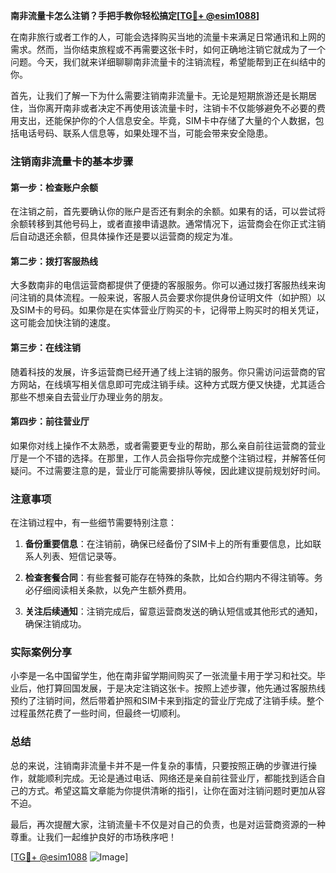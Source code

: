**南非流量卡怎么注销？手把手教你轻松搞定[[TG💪+ @esim1088](https://t.me/s/esim1088)]**

在南非旅行或者工作的人，可能会选择购买当地的流量卡来满足日常通讯和上网的需求。然而，当你结束旅程或不再需要这张卡时，如何正确地注销它就成为了一个问题。今天，我们就来详细聊聊南非流量卡的注销流程，希望能帮到正在纠结中的你。

首先，让我们了解一下为什么需要注销南非流量卡。无论是短期旅游还是长期居住，当你离开南非或者决定不再使用该流量卡时，注销卡不仅能够避免不必要的费用支出，还能保护你的个人信息安全。毕竟，SIM卡中存储了大量的个人数据，包括电话号码、联系人信息等，如果处理不当，可能会带来安全隐患。

### 注销南非流量卡的基本步骤

#### 第一步：检查账户余额
在注销之前，首先要确认你的账户是否还有剩余的余额。如果有的话，可以尝试将余额转移到其他号码上，或者直接申请退款。通常情况下，运营商会在你正式注销后自动退还余额，但具体操作还是要以运营商的规定为准。

#### 第二步：拨打客服热线
大多数南非的电信运营商都提供了便捷的客服服务。你可以通过拨打客服热线来询问注销的具体流程。一般来说，客服人员会要求你提供身份证明文件（如护照）以及SIM卡的号码。如果你是在实体营业厅购买的卡，记得带上购买时的相关凭证，这可能会加快注销的速度。

#### 第三步：在线注销
随着科技的发展，许多运营商已经开通了线上注销的服务。你只需访问运营商的官方网站，在线填写相关信息即可完成注销手续。这种方式既方便又快捷，尤其适合那些不想亲自去营业厅办理业务的朋友。

#### 第四步：前往营业厅
如果你对线上操作不太熟悉，或者需要更专业的帮助，那么亲自前往运营商的营业厅是一个不错的选择。在那里，工作人员会指导你完成整个注销过程，并解答任何疑问。不过需要注意的是，营业厅可能需要排队等候，因此建议提前规划好时间。

### 注意事项

在注销过程中，有一些细节需要特别注意：

1. **备份重要信息**：在注销前，确保已经备份了SIM卡上的所有重要信息，比如联系人列表、短信记录等。
   
2. **检查套餐合同**：有些套餐可能存在特殊的条款，比如合约期内不得注销等。务必仔细阅读相关条款，以免产生额外费用。

3. **关注后续通知**：注销完成后，留意运营商发送的确认短信或其他形式的通知，确保注销成功。

### 实际案例分享

小李是一名中国留学生，他在南非留学期间购买了一张流量卡用于学习和社交。毕业后，他打算回国发展，于是决定注销这张卡。按照上述步骤，他先通过客服热线预约了注销时间，然后带着护照和SIM卡来到指定的营业厅完成了注销手续。整个过程虽然花费了一些时间，但最终一切顺利。

### 总结

总的来说，注销南非流量卡并不是一件复杂的事情，只要按照正确的步骤进行操作，就能顺利完成。无论是通过电话、网络还是亲自前往营业厅，都能找到适合自己的方式。希望这篇文章能为你提供清晰的指引，让你在面对注销问题时更加从容不迫。

最后，再次提醒大家，注销流量卡不仅是对自己的负责，也是对运营商资源的一种尊重。让我们一起维护良好的市场秩序吧！

[[TG💪+ @esim1088](https://t.me/s/esim1088) ![Image](https://i.postimg.cc/4NQfJmqS/Snipaste-2025-05-13-00-14-12.png)]